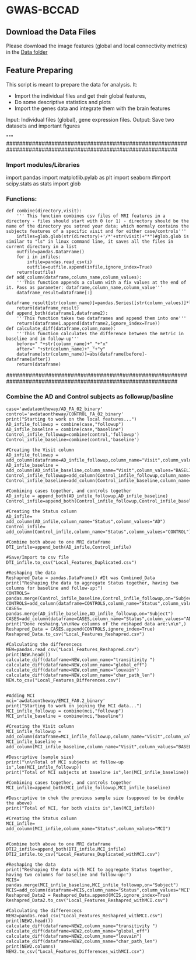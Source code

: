 # GWAS-BCCAD



## Download the Data Files

Please download the image features (global and local connectivity metrics) in the [Data folder](https://github.com/elssam/GWAS-BCCAD/tree/master/Data)

## Feature Preparing

This script is meant to prepare the data for analysis. It:
* Import the individual files and get their global features,
* Do some descriptive statistics and plots
* Import the genes data and integrate them with the brain features

Input:
    Individual files (global), gene expression files.
Output:
    Save two datasets and important figures

"""
#############################################################################################################
### Import modules/Libraries

import pandas 
import matplotlib.pylab as plt
import seaborn
#import scipy.stats as stats
import glob

### Functions:
<pre><code>def combine(directory,visit):
    ''' This function combines csv files of MRI features in a directory - files should start with 0 (or 1) - directory should be the name of the directory you sotred your data; which normaly contains the subjects features of a specific visit and for either case/controls'''
    infiles=glob.glob(str(directory)+'/*'+str(visit)+"*")#glob.glob is similar to "ls" in linux command line, it saves all the files in current directory in a list
    outfile=pandas.DataFrame()
    for i in infiles:
        infile=pandas.read_csv(i)
        outfile=outfile.append(infile,ignore_index=True)
    return(outfile)
def add_column(dataframe,column_name,column_values):
    '''This function appends a column with a fix values at the end of it. Pass as parameter: dataframe,column_name,column_value'''
    dataframe_result=dataframe[:]
    dataframe_result[str(column_name)]=pandas.Series([str(column_values)]*len(dataframe))
    return(dataframe_result)
def append_both(dataframe1,dataframe2):
    '''This function takes two dataframes and append them into one'''
    return(dataframe1.append(dataframe2,ignore_index=True))
def calculate_diff(dataframe,column_name):
    '''This function calculates the difference between the metric in baseline and in follow-up'''
    before=" "+str(column_name)+"_"+"x"
    after=" "+str(column_name)+"_"+"y"
    dataframe[str(column_name)]=abs(dataframe[before]-dataframe[after])
    return(dataframe)</code></pre>
#############################################################################################################
### Combine the AD and Control subjects as followup/basline 

<pre><code>case='awdataontheway/AD_FA_02_binary'
control='awdataontheway/CONTROL_FA_02_binary'
print("Starting to work on the local features...")
AD_infile_followup = combine(case,"followup")
AD_infile_baseline = combine(case,"baseline")
Control_infile_followup=combine(control,'followup')
Control_infile_baseline=combine(control,'baseline')

#Creating the Visit column
AD_infile_followup = add_column(dataframe=AD_infile_followup,column_name="Visit",column_values="FOLLOWUP")
AD_infile_baseline = add_column(AD_infile_baseline,column_name="Visit",column_values="BASELINE")
Control_infile_followup=add_column(Control_infile_followup,column_name="Visit",column_values="FOLLOWUP")
Control_infile_baseline=add_column(Control_infile_baseline,column_name="Visit",column_values="BASELINE")

#Combining cases together, and controls together
AD_infile = append_both(AD_infile_followup,AD_infile_baseline)
Control_infile=append_both(Control_infile_followup,Control_infile_baseline)

#Creating the Status column
AD_infile= add_column(AD_infile,column_name="Status",column_values="AD")
Control_infile= add_column(Control_infile,column_name="Status",column_values="CONTROL")

#Combine both above to one MRI dataframe
DTI_infile=append_both(AD_infile,Control_infile)

#Save/Import to csv file
DTI_infile.to_csv("Local_Features_Duplicated.csv")

#Reshaping the data
Reshapred_Data = pandas.DataFrame() #It was Combined_Data
print("Reshaping the data to aggregate Status together, having two columns for baseline and follow-up:")
CONTROLS= pandas.merge(Control_infile_baseline,Control_infile_followup,on="Subject")
CONTROLS=add_column(dataframe=CONTROLS,column_name="Status",column_values="CONTROL")
CASES= pandas.merge(AD_infile_baseline,AD_infile_followup,on="Subject")
CASES=add_column(dataframe=CASES,column_name="Status",column_values="AD")
print("Done reshaing.\n\nNew columns of the reshaped data are:\n\n",)
Reshapred_Data = CASES.append(CONTROLS,ignore_index=True)
Reshapred_Data.to_csv("Local_Features_Reshapred.csv")

#Calculating the differencecs
NEW=pandas.read_csv("Local_Features_Reshapred.csv")
print(NEW.head())
calculate_diff(dataframe=NEW,column_name="transitivity ")
calculate_diff(dataframe=NEW,column_name="global_eff")
calculate_diff(dataframe=NEW,column_name="louvain")
calculate_diff(dataframe=NEW,column_name="char_path_len")
NEW.to_csv("Local_Features_Differences.csv")


#Adding MCI
mci='awdataontheway/EMCI_FA0.2_binary'
print("Starting to work on joining the MCI data...")
MCI_infile_followup = combine(mci,"followup")
MCI_infile_baseline = combine(mci,"baseline")

#Creating the Visit column
MCI_infile_followup = add_column(dataframe=MCI_infile_followup,column_name="Visit",column_values="FOLLOWUP")
MCI_infile_baseline = add_column(MCI_infile_baseline,column_name="Visit",column_values="BASELINE")

#Descriptive (sample size)
print("\n\nTotal of MCI subjects at follow-up is",len(MCI_infile_followup))
print("Total of MCI subjects at baseline is",len(MCI_infile_baseline))

#Combining cases together, and controls together
MCI_infile=append_both(MCI_infile_followup,MCI_infile_baseline)

#Descriptive to chek the previous sample size (supposed to be double the above)
print("Total of MCI, for both visits is",len(MCI_infile))

#Creating the Status column
MCI_infile= add_column(MCI_infile,column_name="Status",column_values="MCI")


#Combine both above to one MRI dataframe
DTI2_infile=append_both(DTI_infile,MCI_infile)
DTI2_infile.to_csv("Local_Features_Duplicated_withMCI.csv")

#Reshaping the data
print("Reshaping the data with MCI to aggregate Status together, having two columns for baseline and follow-up:")
MCIS= pandas.merge(MCI_infile_baseline,MCI_infile_followup,on="Subject")
MCIS=add_column(dataframe=MCIS,column_name="Status",column_values="MCI")
Reshapred_Data2 = Reshapred_Data.append(MCIS,ignore_index=True)
Reshapred_Data2.to_csv("Local_Features_Reshapred_withMCI.csv")

#Calculating the differencecs
NEW2=pandas.read_csv("Local_Features_Reshapred_withMCI.csv")
print(NEW2.head())
calculate_diff(dataframe=NEW2,column_name="transitivity ")
calculate_diff(dataframe=NEW2,column_name="global_eff")
calculate_diff(dataframe=NEW2,column_name="louvain")
calculate_diff(dataframe=NEW2,column_name="char_path_len")
print(NEW2.columns)
NEW2.to_csv("Local_Features_Differences_withMCI.csv")</code></pre>

